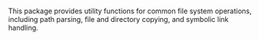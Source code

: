 <br>

This package provides utility functions for common file system operations,
including path parsing, file and directory copying, and symbolic link handling.
